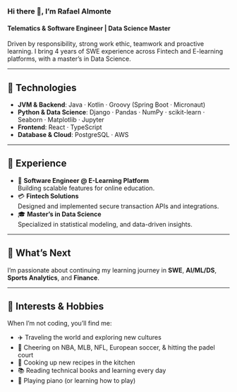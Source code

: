 ### Hi there 👋, I’m Rafael Almonte  
#### Telematics & Software Engineer | Data Science Master

Driven by responsibility, strong work ethic, teamwork and proactive learning. I bring 4 years of SWE experience across Fintech and E-learning platforms, with a master’s in Data Science.

---

## 🚀 Technologies  
- **JVM & Backend**: Java · Kotlin · Groovy (Spring Boot · Micronaut)  
- **Python & Data Science**: Django · Pandas · NumPy · scikit-learn  · Seaborn · Matplotlib · Jupyter
- **Frontend**: React · TypeScript  
- **Database & Cloud**: PostgreSQL · AWS  

---

## 💼 Experience  
- 🔭 **Software Engineer @ E-Learning Platform**  
  Building scalable features for online education.  
- 💳 **Fintech Solutions**  
  Designed and implemented secure transaction APIs and integrations.  
- 🎓 **Master’s in Data Science**  
  Specialized in statistical modeling, and data-driven insights.

---

## 🎯 What’s Next  
I’m passionate about continuing my learning journey in **SWE**, **AI/ML/DS**, **Sports Analytics**, and **Finance**.

---

## 🌱 Interests & Hobbies  
When I’m not coding, you’ll find me:  
- ✈️ Traveling the world and exploring new cultures  
- 🏀 Cheering on NBA, MLB, NFL, European soccer, & hitting the padel court  
- 🍳 Cooking up new recipes in the kitchen  
- 📚 Reading technical books and learning every day  
- 🎹 Playing piano (or learning how to play)
